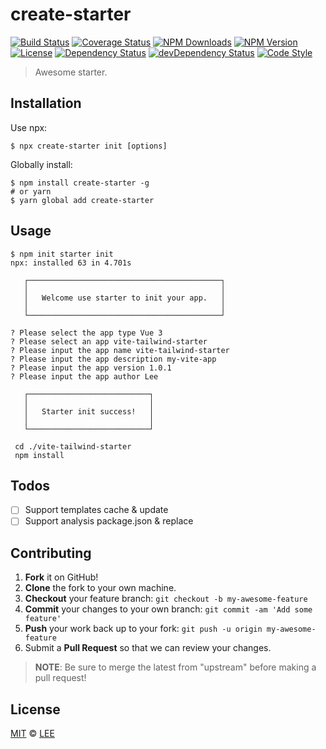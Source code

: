# create-starter

[![Build Status][travis-img]][travis-url]
[![Coverage Status][codecov-img]][codecov-url]
[![NPM Downloads][downloads-img]][downloads-url]
[![NPM Version][version-img]][version-url]
[![License][license-img]][license-url]
[![Dependency Status][dependency-img]][dependency-url]
[![devDependency Status][devdependency-img]][devdependency-url]
[![Code Style][style-img]][style-url]

> Awesome starter.

## Installation

Use npx:

```shell
$ npx create-starter init [options]
```

Globally install:

```shell
$ npm install create-starter -g
# or yarn
$ yarn global add create-starter
```

## Usage

```shell
$ npm init starter init
npx: installed 63 in 4.701s

   ┌───────────────────────────────────────────┐    
   │                                           │    
   │   Welcome use starter to init your app.   │    
   │                                           │    
   └───────────────────────────────────────────┘    

? Please select the app type Vue 3
? Please select an app vite-tailwind-starter
? Please input the app name vite-tailwind-starter   
? Please input the app description my-vite-app      
? Please input the app version 1.0.1
? Please input the app author Lee

   ┌───────────────────────────┐
   │                           │
   │   Starter init success!   │
   │                           │
   └───────────────────────────┘

 cd ./vite-tailwind-starter
 npm install

```

## Todos

- [ ] Support templates cache & update
- [ ] Support analysis package.json & replace

## Contributing

1. **Fork** it on GitHub!
2. **Clone** the fork to your own machine.
3. **Checkout** your feature branch: `git checkout -b my-awesome-feature`
4. **Commit** your changes to your own branch: `git commit -am 'Add some feature'`
5. **Push** your work back up to your fork: `git push -u origin my-awesome-feature`
6. Submit a **Pull Request** so that we can review your changes.

> **NOTE**: Be sure to merge the latest from "upstream" before making a pull request!

## License

[MIT](LICENSE) &copy; [LEE](https://wiolem.github.com)



[travis-img]: https://img.shields.io/travis/wiolem/create-starter
[travis-url]: https://travis-ci.org/wiolem/create-starter
[codecov-img]: https://img.shields.io/codecov/c/github/wiolem/create-starter
[codecov-url]: https://codecov.io/gh/wiolem/create-starter
[downloads-img]: https://img.shields.io/npm/dm/create-starter
[downloads-url]: https://npmjs.org/package/create-starter
[version-img]: https://img.shields.io/npm/v/create-starter
[version-url]: https://npmjs.org/package/create-starter
[license-img]: https://img.shields.io/github/license/wiolem/create-starter
[license-url]: https://github.com/wiolem/create-starter/blob/master/LICENSE
[dependency-img]: https://img.shields.io/david/wiolem/create-starter
[dependency-url]: https://david-dm.org/wiolem/create-starter
[devdependency-img]: https://img.shields.io/david/dev/wiolem/create-starter
[devdependency-url]: https://david-dm.org/wiolem/create-starter?type=dev
[style-img]: https://img.shields.io/badge/code_style-standard-brightgreen
[style-url]: https://standardjs.com
